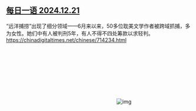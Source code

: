 <!--1734837317000-->
[每日一语 2024.12.21](https://chinadigitaltimes.net/chinese/714252.html)
------

<p>“远洋捕捞”出现了细分领域——6月来以来，50多位耽美文学作者被跨域抓捕，多为女性。她们中有人被判刑5年，有人不得不四处筹款以求轻判。<a href="https://chinadigitaltimes.net/chinese/714234.html">https://chinadigitaltimes.net/chinese/714234.html</a></p><p><img decoding="async" src="data:image/svg+xml,%3Csvg%20xmlns='http://www.w3.org/2000/svg'%20viewBox='0%200%200%200'%3E%3C/svg%3E" alt="img" data-lazy-src="https://chinadigitaltimes.net/chinese/files/2024/12/20241221_dailyquote.png"><noscript><img decoding="async" src="https://chinadigitaltimes.net/chinese/files/2024/12/20241221_dailyquote.png" alt="img"></noscript></p><div class="addtoany_share_save_container addtoany_content addtoany_content_bottom"><div class="a2a_kit a2a_kit_size_32 addtoany_list" data-a2a-url="https://chinadigitaltimes.net/chinese/714252.html" data-a2a-title="每日一语 2024.12.21"><a class="a2a_button_facebook" href="https://www.addtoany.com/add_to/facebook?linkurl=https%3A%2F%2Fchinadigitaltimes.net%2Fchinese%2F714252.html&amp;linkname=%E6%AF%8F%E6%97%A5%E4%B8%80%E8%AF%AD%202024.12.21" title="Facebook" rel="nofollow noopener" target="_blank"></a><a class="a2a_button_twitter" href="https://www.addtoany.com/add_to/twitter?linkurl=https%3A%2F%2Fchinadigitaltimes.net%2Fchinese%2F714252.html&amp;linkname=%E6%AF%8F%E6%97%A5%E4%B8%80%E8%AF%AD%202024.12.21" title="Twitter" rel="nofollow noopener" target="_blank"></a><a class="a2a_button_telegram" href="https://www.addtoany.com/add_to/telegram?linkurl=https%3A%2F%2Fchinadigitaltimes.net%2Fchinese%2F714252.html&amp;linkname=%E6%AF%8F%E6%97%A5%E4%B8%80%E8%AF%AD%202024.12.21" title="Telegram" rel="nofollow noopener" target="_blank"></a><a class="a2a_button_reddit" href="https://www.addtoany.com/add_to/reddit?linkurl=https%3A%2F%2Fchinadigitaltimes.net%2Fchinese%2F714252.html&amp;linkname=%E6%AF%8F%E6%97%A5%E4%B8%80%E8%AF%AD%202024.12.21" title="Reddit" rel="nofollow noopener" target="_blank"></a><a class="a2a_button_whatsapp" href="https://www.addtoany.com/add_to/whatsapp?linkurl=https%3A%2F%2Fchinadigitaltimes.net%2Fchinese%2F714252.html&amp;linkname=%E6%AF%8F%E6%97%A5%E4%B8%80%E8%AF%AD%202024.12.21" title="WhatsApp" rel="nofollow noopener" target="_blank"></a><a class="a2a_button_email" href="https://www.addtoany.com/add_to/email?linkurl=https%3A%2F%2Fchinadigitaltimes.net%2Fchinese%2F714252.html&amp;linkname=%E6%AF%8F%E6%97%A5%E4%B8%80%E8%AF%AD%202024.12.21" title="Email" rel="nofollow noopener" target="_blank"></a><a class="a2a_button_copy_link" href="https://www.addtoany.com/add_to/copy_link?linkurl=https%3A%2F%2Fchinadigitaltimes.net%2Fchinese%2F714252.html&amp;linkname=%E6%AF%8F%E6%97%A5%E4%B8%80%E8%AF%AD%202024.12.21" title="Copy Link" rel="nofollow noopener" target="_blank"></a><a class="a2a_dd addtoany_share_save addtoany_share" href="https://www.addtoany.com/share"></a></div></div>

